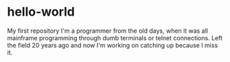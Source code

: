 # hello-world
My first repository
I'm a programmer from the old days, when it was all mainframe programming through dumb terminals or telnet connections.  Left the field 20 years ago and now I'm working on catching up because I miss it.
